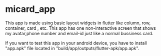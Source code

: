 # micard_app

This app is made using basic layout widgets in flutter like column, row, container, card , etc.
This app has one non-interactive screen that shows my avatar,phone number and email-id just like a normal bussiness card.

If you want to test this app in your android device, you have to install "app.apk" file located in "build/app/outputs/flutter-apk/app.apk".
